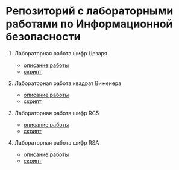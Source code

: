 # Репозиторий с лабораторными работами по Информационной безопасности

1. Лабораторная работа шифр Цезаря

    - [описание работы](https://github.com/Jablochko/InfoSecurity/blob/main/js/caeserEncrypt/caeserEncrypt.md)
    - [скрипт](https://github.com/Jablochko/InfoSecurity/blob/main/js/caeserEncrypt/caeserEncrypt.js)

2. Лабораторная работа квадрат Виженера

    - [описание работы](https://github.com/Jablochko/InfoSecurity/blob/main/js/cipherVigenere/cipherVigenere.md)
    - [скрипт](https://github.com/Jablochko/InfoSecurity/blob/main/js/cipherVigenere/cipherVigenere.js)

3. Лабораторная работа шифр RC5

    - [описание работы](https://github.com/Jablochko/InfoSecurity/blob/main/js/rcEncrypt/rc5Encrypt.md)
    - [скрипт](https://github.com/Jablochko/InfoSecurity/blob/main/js/rcEncrypt/rc5Encrypt.js)

4. Лабораторная работа шифр RSA
    - [описание работы](https://github.com/Jablochko/InfoSecurity/blob/main/js/rsaEncrypt/rsaEncrypt.md)
    - [скрипт](https://github.com/Jablochko/InfoSecurity/blob/main/js/rsaEncrypt/rsaEncrypt.js)
